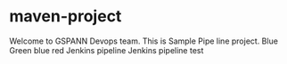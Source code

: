 # maven-project ##

Welcome to GSPANN Devops team.
This is Sample Pipe line project.
Blue
Green
blue
red
Jenkins pipeline
Jenkins pipeline test
